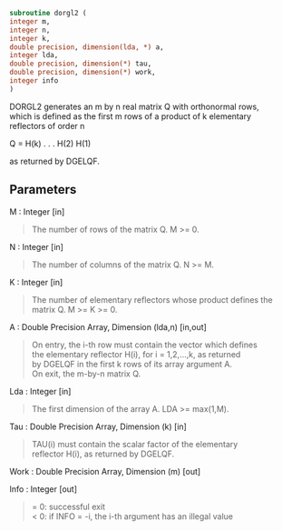 ```fortran  
subroutine dorgl2 (  
integer m,  
integer n,  
integer k,  
double precision, dimension(lda, *) a,  
integer lda,  
double precision, dimension(*) tau,  
double precision, dimension(*) work,  
integer info  
)  
```  
  
DORGL2 generates an m by n real matrix Q with orthonormal rows,  
which is defined as the first m rows of a product of k elementary  
reflectors of order n  
  
Q  =  H(k) . . . H(2) H(1)  
  
as returned by DGELQF.  
  
## Parameters  
M : Integer [in]  
> The number of rows of the matrix Q. M >= 0.  
  
N : Integer [in]  
> The number of columns of the matrix Q. N >= M.  
  
K : Integer [in]  
> The number of elementary reflectors whose product defines the  
> matrix Q. M >= K >= 0.  
  
A : Double Precision Array, Dimension (lda,n) [in,out]  
> On entry, the i-th row must contain the vector which defines  
> the elementary reflector H(i), for i = 1,2,...,k, as returned  
> by DGELQF in the first k rows of its array argument A.  
> On exit, the m-by-n matrix Q.  
  
Lda : Integer [in]  
> The first dimension of the array A. LDA >= max(1,M).  
  
Tau : Double Precision Array, Dimension (k) [in]  
> TAU(i) must contain the scalar factor of the elementary  
> reflector H(i), as returned by DGELQF.  
  
Work : Double Precision Array, Dimension (m) [out]  
  
Info : Integer [out]  
> = 0: successful exit  
> < 0: if INFO = -i, the i-th argument has an illegal value  
  
